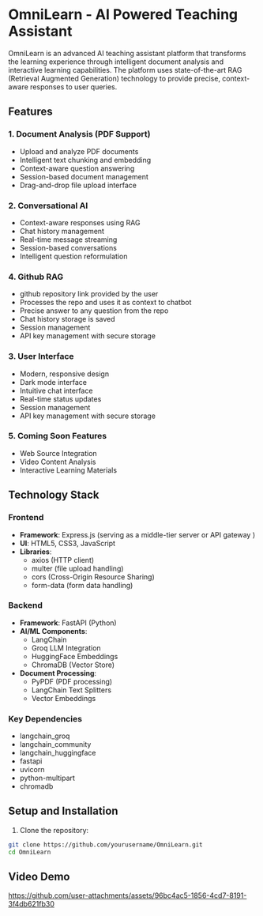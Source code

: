 # OmniLearn - AI Powered Teaching Assistant

OmniLearn is an advanced AI teaching assistant platform that transforms the learning experience through intelligent document analysis and interactive learning capabilities. The platform uses state-of-the-art RAG (Retrieval Augmented Generation) technology to provide precise, context-aware responses to user queries.

## Features

### 1. Document Analysis (PDF Support)
- Upload and analyze PDF documents
- Intelligent text chunking and embedding
- Context-aware question answering
- Session-based document management
- Drag-and-drop file upload interface

### 2. Conversational AI
- Context-aware responses using RAG
- Chat history management
- Real-time message streaming
- Session-based conversations
- Intelligent question reformulation

### 4. Github RAG
- github repository link provided by the user 
- Processes the repo and uses it as context to chatbot 
- Precise answer to any question from the repo
- Chat history storage is saved
- Session management
- API key management with secure storage

### 3. User Interface
- Modern, responsive design
- Dark mode interface
- Intuitive chat interface
- Real-time status updates
- Session management
- API key management with secure storage


### 5. Coming Soon Features
- Web Source Integration
- Video Content Analysis
- Interactive Learning Materials

## Technology Stack

### Frontend
- **Framework**: Express.js (serving as a middle-tier server or API gateway )
- **UI**: HTML5, CSS3, JavaScript
- **Libraries**:
  - axios (HTTP client)
  - multer (file upload handling)
  - cors (Cross-Origin Resource Sharing)
  - form-data (form data handling)

### Backend
- **Framework**: FastAPI (Python)
- **AI/ML Components**:
  - LangChain
  - Groq LLM Integration
  - HuggingFace Embeddings
  - ChromaDB (Vector Store)
- **Document Processing**:
  - PyPDF (PDF processing)
  - LangChain Text Splitters
  - Vector Embeddings

### Key Dependencies
- langchain_groq
- langchain_community
- langchain_huggingface
- fastapi
- uvicorn
- python-multipart
- chromadb

## Setup and Installation

1. Clone the repository:
```bash
git clone https://github.com/yourusername/OmniLearn.git
cd OmniLearn
```

## Video Demo

https://github.com/user-attachments/assets/96bc4ac5-1856-4cd7-8191-3f4db621fb30



